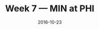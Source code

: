 ---
layout: game
title: Week 7 — MIN at PHI
season: 2016
game_id: 2016_07_MIN_PHI
week: 7
date: 2016-10-23
home_team: PHI
away_team: MIN
final_home: 
final_away: 
pbp_url: /assets/data/pbp/2016/2016_07_MIN_PHI.csv.gz
---